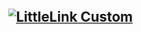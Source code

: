 <h1 align="center">
  <br>
  <a href="https://littlelink-custom.com/"><img src="https://components.littlelink-custom.com/contributors/" alt="LittleLink Custom"></a>
</h1>
